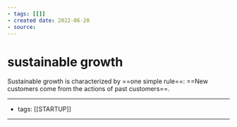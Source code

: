 ```yaml
---
- tags: [[]]
- created date: 2022-06-20
- source: 
---
```


# sustainable growth

Sustainable growth is characterized by ==one simple rule==: ==New customers come from the actions of past customers==.

---
- tags: [[STARTUP]]
---